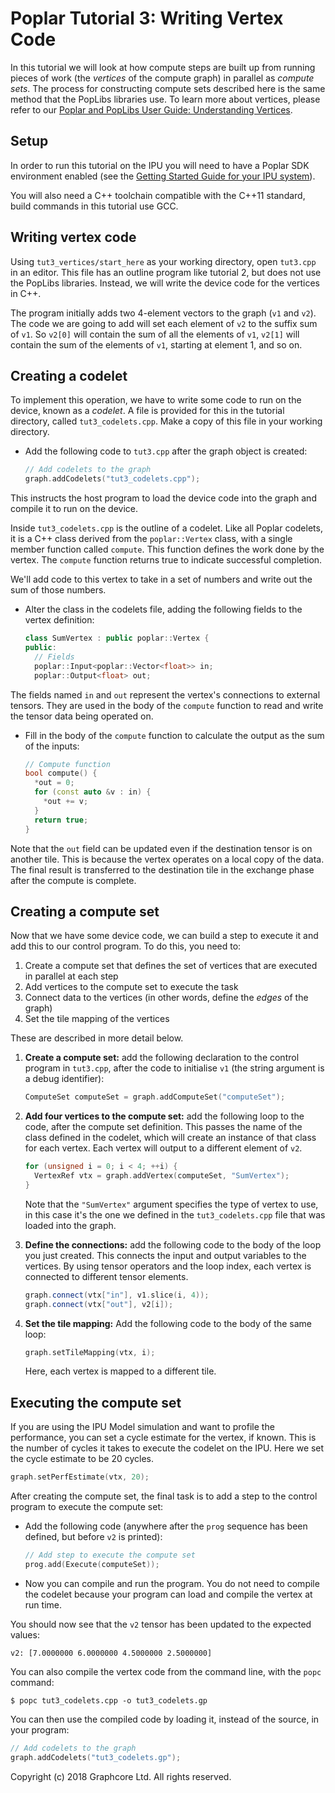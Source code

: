 <!-- Copyright (c) 2020 Graphcore Ltd. All rights reserved. -->
# Poplar Tutorial 3: Writing Vertex Code

In this tutorial we will look at how compute steps are built up from
running pieces of work (the *vertices* of the compute graph) in parallel
as *compute sets*. The process for constructing compute sets described
here is the same method that the PopLibs libraries use. To learn more
about vertices, please refer to our [Poplar and PopLibs User Guide:
Understanding
Vertices](https://docs.graphcore.ai/projects/poplar-user-guide/en/3.1.0/vertices_overview.html).

## Setup

In order to run this tutorial on the IPU you will need to have a Poplar
SDK environment enabled (see the [Getting Started Guide for your IPU
system](https://docs.graphcore.ai/en/latest/getting-started.html)).

You will also need a C++ toolchain compatible with the C++11 standard,
build commands in this tutorial use GCC.

## Writing vertex code

Using `tut3_vertices/start_here` as your working directory, open
`tut3.cpp` in an editor. This file has an outline program like tutorial
2, but does not use the PopLibs libraries. Instead, we will write the
device code for the vertices in C++.

The program initially adds two 4-element vectors to the graph (`v1` and
`v2`). The code we are going to add will set each element of `v2` to the
suffix sum of `v1`. So `v2[0]` will contain the sum of all the elements
of `v1`, `v2[1]` will contain the sum of the elements of `v1`, starting
at element 1, and so on.

## Creating a codelet

To implement this operation, we have to write some code to run on the
device, known as a *codelet*. A file is provided for this in the
tutorial directory, called `tut3_codelets.cpp`. Make a copy of this file
in your working directory.

- Add the following code to `tut3.cpp` after the graph object is created:

    ```c++
    // Add codelets to the graph
    graph.addCodelets("tut3_codelets.cpp");
    ```

This instructs the host program to load the device code into the graph
and compile it to run on the device.

Inside `tut3_codelets.cpp` is the outline of a codelet. Like all Poplar
codelets, it is a C++ class derived from the `poplar::Vertex` class,
with a single member function called `compute`. This function defines
the work done by the vertex. The `compute` function returns true to
indicate successful completion.

We'll add code to this vertex to take in a set of numbers and write out
the sum of those numbers.

- Alter the class in the codelets file, adding the following fields to the
    vertex definition:

    ```c++
    class SumVertex : public poplar::Vertex {
    public:
      // Fields
      poplar::Input<poplar::Vector<float>> in;
      poplar::Output<float> out;
    ```

The fields named `in` and `out` represent the vertex's connections to
external tensors. They are used in the body of the `compute` function to
read and write the tensor data being operated on.

- Fill in the body of the `compute` function to calculate the output as the sum
    of the inputs:

    ```c++
    // Compute function
    bool compute() {
      *out = 0;
      for (const auto &v : in) {
        *out += v;
      }
      return true;
    }
    ```

Note that the `out` field can be updated even if the destination tensor
is on another tile. This is because the vertex operates on a local copy
of the data. The final result is transferred to the destination tile in
the exchange phase after the compute is complete.

## Creating a compute set

Now that we have some device code, we can build a step to execute it and
add this to our control program. To do this, you need to:

1.  Create a compute set that defines the set of vertices that are
    executed in parallel at each step
2.  Add vertices to the compute set to execute the task
3.  Connect data to the vertices (in other words, define the *edges* of
    the graph)
4.  Set the tile mapping of the vertices

These are described in more detail below.

1.  **Create a compute set:** add the following declaration to the
    control program in `tut3.cpp`, after the code to initialise `v1`
    (the string argument is a debug identifier):

    ```c++
    ComputeSet computeSet = graph.addComputeSet("computeSet");
    ```

2.  **Add four vertices to the compute set:** add the following loop to
    the code, after the compute set definition. This passes the name of
    the class defined in the codelet, which will create an instance of
    that class for each vertex. Each vertex will output to a different
    element of `v2`.

    ```c++
    for (unsigned i = 0; i < 4; ++i) {
      VertexRef vtx = graph.addVertex(computeSet, "SumVertex");
    }
    ```

    Note that the `"SumVertex"` argument specifies the type of vertex to
    use, in this case it's the one we defined in the
    `tut3_codelets.cpp` file that was loaded into the graph.

3.  **Define the connections:** add the following code to the body of
    the loop you just created. This connects the input and output
    variables to the vertices. By using tensor operators and the loop
    index, each vertex is connected to different tensor elements.

    ```c++
    graph.connect(vtx["in"], v1.slice(i, 4));
    graph.connect(vtx["out"], v2[i]);
    ```

4.  **Set the tile mapping:** Add the following code to the body of the
    same loop:

    ```c++
    graph.setTileMapping(vtx, i);
    ```

    Here, each vertex is mapped to a different tile.

## Executing the compute set

If you are using the IPU Model simulation and want to profile the
performance, you can set a cycle estimate for the vertex, if known. This
is the number of cycles it takes to execute the codelet on the IPU. Here
we set the cycle estimate to be 20 cycles.

```c++
graph.setPerfEstimate(vtx, 20);
```

After creating the compute set, the final task is to add a step to the
control program to execute the compute set:

- Add the following code (anywhere after the `prog` sequence has been defined,
    but before `v2` is printed):

    ```c++
    // Add step to execute the compute set
    prog.add(Execute(computeSet));
    ```

- Now you can compile and run the program. You do not need to compile the
    codelet because your program can load and compile the vertex at run time.

You should now see that the `v2` tensor has been updated to the expected
values:

```console
v2: [7.0000000 6.0000000 4.5000000 2.5000000]
```

You can also compile the vertex code from the command line, with the
`popc` command:

```console
$ popc tut3_codelets.cpp -o tut3_codelets.gp
```

You can then use the compiled code by loading it, instead of the source,
in your program:

```c++
// Add codelets to the graph
graph.addCodelets("tut3_codelets.gp");
```

Copyright (c) 2018 Graphcore Ltd. All rights reserved.
